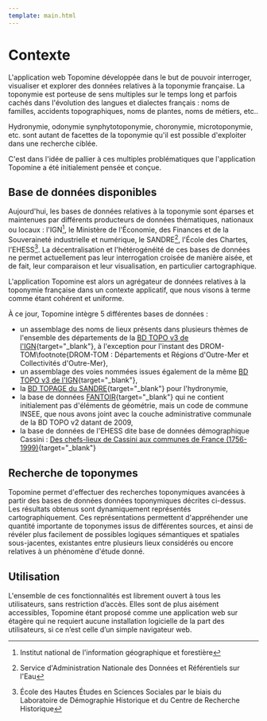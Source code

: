 ```yaml
---
template: main.html
---
```


# Contexte

<!-- * `Documentation PTM` - [https://paris-timemachine.huma-num.fr/docs/topomine/](https://paris-timemachine.huma-num.fr/docs/topomine/){target="_blank"} -->

L'application web Topomine développée dans le but de pouvoir interroger, visualiser et explorer des données relatives à la toponymie française. La toponymie est porteuse de sens multiples sur le temps long et parfois cachés dans l'évolution des langues et dialectes français : noms de familles, accidents topographiques, noms de plantes, noms de métiers, etc..

Hydronymie, odonymie synphytotoponymie, choronymie, microtoponymie, etc. sont autant de facettes de la toponymie qu'il est possible d'exploiter dans une recherche ciblée.

C'est dans l'idée de pallier à ces multiples problématiques que l'application Topomine a été initialement pensée et conçue.

## Base de données disponibles

Aujourd'hui, les bases de données relatives à la toponymie sont éparses et maintenues par différents producteurs de données thématiques, nationaux ou locaux : l'IGN[^1], le Ministère de l'Économie, des Finances et de la Souveraineté industrielle et numérique, le SANDRE[^2], l'École des Chartes, l'EHESS[^3]. La décentralisation et l'hétérogénéité de ces bases de données ne permet actuellement pas leur interrogation croisée de manière aisée, et de fait, leur comparaison et leur visualisation, en particulier cartographique.

[^1]: Institut national de l'information géographique et forestière
[^2]: Service d'Administration Nationale des Données et Référentiels sur l'Eau
[^3]: École des Hautes Études en Sciences Sociales par le biais du Laboratoire de Démographie Historique et du Centre de Recherche Historique

L'application Topomine est alors un agrégateur de données relatives à la toponymie française dans un contexte applicatif, que nous visons à terme comme étant cohérent et uniforme.

À ce jour, Topomine intègre 5 différentes bases de données :

- un assemblage des noms de lieux présents dans plusieurs thèmes de l'ensemble des départements de la  [BD TOPO v3 de l'IGN](https://geoservices.ign.fr/documentation/donnees/vecteur/bdtopo){target="_blank"}, à l'exception pour l'instant des DROM-TOM\footnote{DROM-TOM : Départements et Régions d'Outre-Mer et Collectivités d'Outre-Mer},
- un assemblage des voies nommées issues également de la même [BD TOPO v3 de l'IGN](https://geoservices.ign.fr/documentation/donnees/vecteur/bdtopo){target="_blank"},
- la [BD TOPAGE du SANDRE](https://www.sandre.eaufrance.fr/concept/base-de-donnees-sur-la-cartographie-thematique-des-agences-de-leau){target="_blank"} pour l'hydronymie,
- la base de données [FANTOIR](https://www.data.gouv.fr/fr/datasets/fichier-fantoir-des-voies-et-lieux-dits){target="_blank"} qui ne contient initialement pas d'éléments de géométrie, mais un code de commune INSEE, que nous avons joint avec la couche administrative communale de la BD TOPO v2 datant de 2009,
- la base de données de l'EHESS dite base de données démographique Cassini : [Des chefs-lieux de Cassini aux communes de France (1756-1999)](https://didomena.ehess.fr/concern/data_sets/6395wb092){target="_blank"}

## Recherche de toponymes

Topomine permet d'effectuer des recherches toponymiques avancées à partir des bases de données  données toponymiques décrites ci-dessus. Les résultats obtenus sont dynamiquement représentés cartographiquement. Ces représentations permettent d'appréhender une quantité importante de toponymes issus de différentes sources, et ainsi de révéler plus facilement de possibles logiques sémantiques et spatiales sous-jacentes, existantes entre plusieurs lieux considérés ou encore relatives à un phénomène d'étude donné.

## Utilisation

L'ensemble de ces fonctionnalités est librement ouvert à tous les utilisateurs, sans restriction d’accès. Elles sont de plus aisément accessibles, Topomine étant proposé comme une application web sur étagère qui ne requiert aucune installation logicielle de la part des utilisateurs, si ce n’est celle d’un simple navigateur web.
